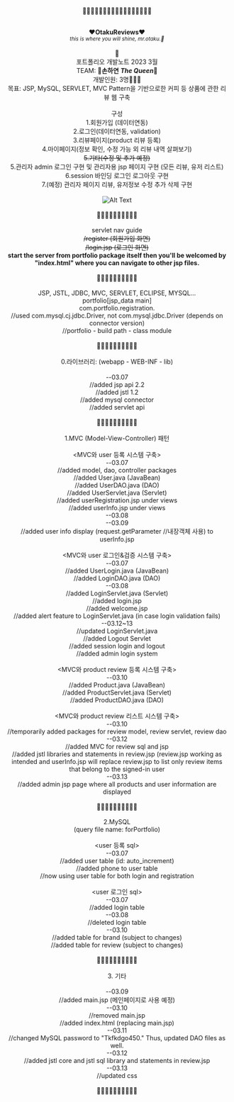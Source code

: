 <div align=center>
  
<br>
🌸🌸🌸🌸🌸🌸🌸🌸🌸🌸🌸🌸🌸🌸🌸🌸🌸
<br>
<br>
  
**:heart:OtakuReviews:heart:**<br>
*<sub>this is where you will shine, mr.otaku.:kiss:</sub>*<br>
<br>
🌸
<br>
포트폴리오 개발노트 2023 3월<br>
  TEAM: 🥀**손하연**
  ***The Queen***:crown:
<br>
개발인원: 3명:family_man_man_girl:<br>
목표: JSP, MySQL, SERVLET, MVC Pattern을 기반으로한 커피 등 상품에 관한 리뷰 웹 구축<br>
<br>
구성<br>
1.회원가입 (데이터연동)<br>
2.로그인(데이터연동, validation)<br>
3.리뷰페이지(product 리뷰 등록)<br>
4.마이페이지(정보 확인, 수정 가능 외 리뷰 내역 살펴보기)<br>
~~5.기타(수정 및 추가 예정)<br>~~
5.관리자 admin 로그인 구현 및 관리자용 jsp 페이지 구현 (모든 리뷰, 유저 리스트)<br>
6.session 바인딩 로그인 로그아웃 구현<br>
7.(예정) 관리자 페이지 리뷰, 유저정보 수정 추가 삭제 구현<br>
<br>
![Alt Text](https://media.giphy.com/media/3o7TKDcovELwB2DM64/giphy.gif)<br>
<br>
🌸🌸🌸🌸🌸🌸🌸🌸🌸🌸<br>
<br>
servlet nav guide<br>
  ~~/register (회원가입 화면)<br>~~
  ~~/login.jsp (로그인 화면)<br>~~
  **start the server from portfolio package itself then you'll be welcomed by "index.html" where you can navigate to other jsp files.**<br>
<br>
🌸🌸🌸🌸🌸🌸🌸🌸🌸🌸<br>
<br>
JSP, JSTL, JDBC, MVC, SERVLET, ECLIPSE, MYSQL...<br>
portfolio[jsp_data main]<br>
com.portfolio.registration.<br>
//used com.mysql.cj.jdbc.Driver, not com.mysql.jdbc.Driver (depends on connector version)<br>
//portfolio - build path - class module<br>
<br>
🌸🌸🌸🌸🌸🌸🌸🌸🌸🌸<br>
<br>
0.라이브러리: (webapp - WEB-INF - lib)<br>
<br>
--03.07<br>
//added jsp api 2.2<br>
//added jstl 1.2<br>
//added mysql connector<br>
//added servlet api<br>
<br>
🌸🌸🌸🌸🌸🌸🌸🌸🌸🌸<br>
<br>
1.MVC (Model-View-Controller) 패턴<br>
<br>
<MVC와 user 등록 시스템 구축><br>
--03.07<br>
//added model, dao, controller packages<br>
//added User.java (JavaBean)<br>
//added UserDAO.java (DAO)<br>
//added UserServlet.java (Servlet)<br>
//added userRegistration.jsp under views<br>
//added userInfo.jsp under views<br>
--03.08<br>
--03.09<br>
//added user info display (request.getParameter //내장객체 사용) to userInfo.jsp<br>
<br>
<MVC와 user 로그인&검증 시스템 구축><br>
--03.07<br>
//added UserLogin.java (JavaBean)<br>
//added LoginDAO.java (DAO)<br>
--03.08<br>
//added LoginServlet.java (Servlet)<br>
//added login.jsp<br>
//added welcome.jsp<br>
//added alert feature to LoginServlet.java (in case login validation fails)<br>
--03.12~13<br>
//updated LoginServlet.java<br>
//added Logout Servlet<br>
//added session login and logout<br>
//added admin login system<br>
<br>
<MVC와 product review 등록 시스템 구축><br>
--03.10<br>
//added Product.java (JavaBean)<br>
//added ProductServlet.java (Servlet)<br>
//added ProductDAO.java (DAO)<br>
<br>
<MVC와 product review 리스트 시스템 구축><br>
--03.10<br>
//temporarily added packages for review model, review servlet, review dao<br>
--03.12<br>
//added MVC for review sql and jsp<br>
//added jstl libraries and statements in review.jsp (review.jsp working as intended and userInfo.jsp will replace review.jsp to list only review items that belong to the signed-in user<br>
--03.13<br>
//added admin jsp page where all products and user information are displayed<br>
<br>
🌸🌸🌸🌸🌸🌸🌸🌸🌸🌸<br>
<br>
2.MySQL<br>
(query file name: forPortfolio)<br>
<br>
<user 등록 sql><br>
--03.07<br>
//added user table (id: auto_increment)<br>
//added phone to user table<br>
//now using user table for both login and registration<br>
<br>
<user 로그인 sql><br>
--03.07<br>
//added login table<br>
--03.08<br>
//deleted login table<br>
--03.10<br>
//added table for brand (subject to changes)<br>
//added table for review (subject to changes)<br>
<br>
🌸🌸🌸🌸🌸🌸🌸🌸🌸🌸<br>
<br>
3. 기타<br>
<br>
--03.09<br>
//added main.jsp (메인페이지로 사용 예정)<br>
--03.10<br>
//removed main.jsp<br>
//added index.html (replacing main.jsp)<br>
--03.11<br>
//changed MySQL password to "Tkfkdgo450." Thus, updated DAO files as well.<br>
--03.12<br>
//added jstl core and jstl sql library and statements in review.jsp<br>
--03.13<br>
//updated css<br>
<br>
🌸🌸🌸🌸🌸🌸🌸🌸🌸🌸<br>
<br>
</div>
